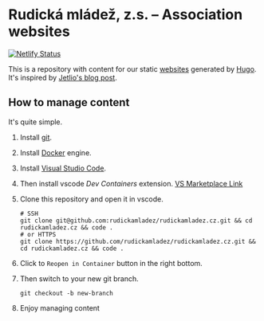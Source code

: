 # Rudická mládež, z.s. – Association websites

[![Netlify Status](https://api.netlify.com/api/v1/badges/5ca3b951-6a99-4246-9682-3e9d6fa27fb2/deploy-status)](https://app.netlify.com/sites/rudickamladez/deploys)

This is a repository with content for our static [websites](https://rudickamladez.cz) generated by [Hugo](https://gohugo.io/).
It's inspired by [Jetlio's blog post](https://jetlio.com/cs/blog/uvod-do-static-site-generatoru-hugo-tvorba-webu-s-blogem/).

## How to manage content

It's quite simple.

1. Install [git](https://git-scm.com/downloads).
1. Install [Docker](https://docs.docker.com/get-docker/) engine.
1. Install [Visual Studio Code](https://code.visualstudio.com/download).
1. Then install vscode *Dev Containers* extension. [VS Marketplace Link](https://marketplace.visualstudio.com/items?itemName=ms-vscode-remote.remote-containers)
1. Clone this repository and open it in vscode.

    ```shell
    # SSH
    git clone git@github.com:rudickamladez/rudickamladez.cz.git && cd rudickamladez.cz && code .
    # or HTTPS
    git clone https://github.com/rudickamladez/rudickamladez.cz.git && cd rudickamladez.cz && code .
    ```

1. Click to `Reopen in Container` button in the right bottom.
1. Then switch to your new git branch.

    ```shell
    git checkout -b new-branch
    ```

1. Enjoy managing content
